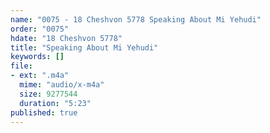 ```yaml
---
name: "0075 - 18 Cheshvon 5778 Speaking About Mi Yehudi"
order: "0075"
hdate: "18 Cheshvon 5778"
title: "Speaking About Mi Yehudi"
keywords: []
file:
- ext: ".m4a"
  mime: "audio/x-m4a"
  size: 9277544
  duration: "5:23"
published: true
---
```


